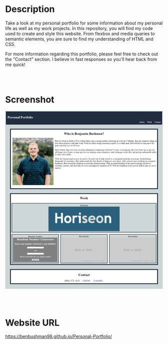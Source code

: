 # Description
Take a look at my personal portfolio for some information about my personal life as well as my work projects. In this repository, you will find my code used to create and style this website. From flexbox and media quaries to semantic elements, you are sure to find my understanding of HTML and CSS.

For more information regarding this portfolio, please feel free to check out the "Contact" section. I believe in fast responses so you'll hear back from me quick! 

<br></br>

# Screenshot
![Screenshot of what the webpage looks like](./img/screenshot.png)

<br></br>

# Website URL
https://benbushman98.github.io/Personal-Portfolio/
